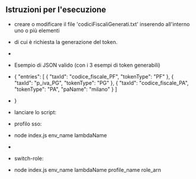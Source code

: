 ## Istruzioni per l'esecuzione
- creare o modificare il file 'codiciFiscaliGenerati.txt' inserendo all'interno uno o più elementi
- di cui è richiesta la generazione del token.
-
- Esempio di JSON valido (con i 3 esempi di token generabili)
- {
    "entries": [
        {
        "taxId": "codice_fiscale_PF",
        "tokenType": "PF"
        },
        {
        "taxId": "p_iva_PG",
        "tokenType": "PG"
        },
        {
        "taxId": "codice_fiscale_PA",
        "tokenType": "PA",
        "paName": "milano"
        }
    ]
- }

- lanciare lo script:  

- profilo sso: 
- node index.js env_name lambdaName
-
- switch-role:
- node index.js env_name lambdaName profile_name role_arn 